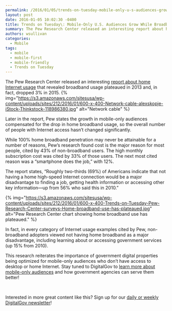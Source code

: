 ```yaml
---
permalink: /2016/01/05/trends-on-tuesday-mobile-only-u-s-audiences-grow-while-broadband-usage-drops/
layout: post
date: 2016-01-05 10:02:30 -0400
title: Trends on Tuesday\: Mobile-Only U.S. Audiences Grow While Broadband Usage Drops
summary: The Pew Research Center released an interesting report about home Internet usage that revealed broadband usage plateaued in 2013 and, in fact, dropped 3%&nbsp;in 2015. Later in the report, Pew states the growth in mobile-only audiences compensated for the drop in home broadband usage, so the overall number of people with Internet access hasn&rsquo;t changed
authors: wsullivan
categories:
  - Mobile
tags:
  - mobile
  - mobile-first
  - mobile-friendly
  - Trends on Tuesday
---
```


The Pew Research Center released an interesting [report about home Internet usage](http://www.pewinternet.org/2015/12/21/home-broadband-2015/) that revealed broadband usage plateaued in 2013 and, in fact, dropped 3% in 2015. {% img="https://s3.amazonaws.com/sitesusa/wp-content/uploads/sites/212/2016/01/600-x-400-Network-cable-alexskopje-iStock-Thinkstock-118986380.jpg" alt="Network cable" %} 

Later in the report, Pew states the growth in mobile-only audiences compensated for the drop in home broadband usage, so the overall number of people with Internet access hasn’t changed significantly.

While 100% home broadband penetration may never be attainable for a number of reasons, Pew’s research found cost is the major reason for most people, cited by 43% of non-broadband users. The high monthly subscription cost was cited by 33% of those users. The next most cited reason was a “smartphone does the job,” with 12%.

The report states, “Roughly two-thirds (69%) of Americans indicate that not having a home high-speed Internet connection would be a major disadvantage to finding a job, getting health information or accessing other key information—up from 56% who said this in 2010.”

{% img="https://s3.amazonaws.com/sitesusa/wp-content/uploads/sites/212/2016/01/600-x-400-Trends-on-Tuesday-Pew-Research-Center-surveys-Home-broadband-use-has-plateaued.jpg" alt="Pew Research Center chart showing home broadband use has plateaued." %}

In fact, in every category of Internet usage examples cited by Pew, non-broadband adopters viewed not having home broadband as a major disadvantage, including learning about or accessing government services (up 15% from 2010).

This research reiterates the importance of government digital properties being optimized for mobile-only audiences who don’t have access to desktop or home Internet. Stay tuned to DigitalGov to [learn more about mobile-only audiences](https://www.WHATEVER/category/mobile/) and how government agencies can serve them better!

&nbsp;

Interested in more great content like this? Sign up for our [daily or weekly DigitalGov newsletter](https://public.govdelivery.com/accounts/USHOWTO/subscriber/new)!